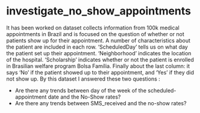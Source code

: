 # investigate_no_show_appointments 
It has been worked on dataset collects information from 100k 
medical appointments in Brazil and is focused on the question of whether or not patients show up for their appointment. A number of characteristics about the patient are included in each row. ‘ScheduledDay’ tells us on what day the patient set up their appointment. ‘Neighborhood’ indicates the location of the hospital. ‘Scholarship’ indicates whether or not the patient is enrolled in Brasilian welfare program Bolsa Família. Finally about the last column: it says ‘No’ if the patient showed up to their appointment, and ‘Yes’ if they did not show up. By this dataset I answered these two questions :
<ul>
<li>Are there any trends between day of the week of the scheduled-appointment date and the No-Show rates?</li>
<li>Are there any trends between SMS_received and the no-show rates?</li>
</ul>
